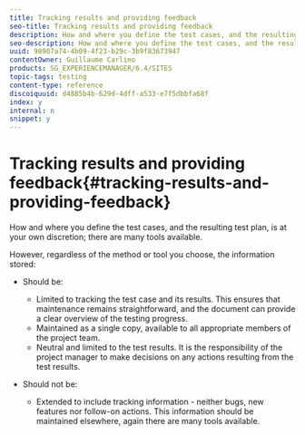 ```yaml
---
title: Tracking results and providing feedback
seo-title: Tracking results and providing feedback
description: How and where you define the test cases, and the resulting test plan, is at your own discretion
seo-description: How and where you define the test cases, and the resulting test plan, is at your own discretion
uuid: 98907a74-4b09-4f23-b29c-3b9f83673947
contentOwner: Guillaume Carlino
products: SG_EXPERIENCEMANAGER/6.4/SITES
topic-tags: testing
content-type: reference
discoiquuid: d4885b4b-629d-4dff-a533-e7f5dbbfa68f
index: y
internal: n
snippet: y
---
```


# Tracking results and providing feedback{#tracking-results-and-providing-feedback}

How and where you define the test cases, and the resulting test plan, is at your own discretion; there are many tools available.

However, regardless of the method or tool you choose, the information stored:

* Should be:

    * Limited to tracking the test case and its results. This ensures that maintenance remains straightforward, and the document can provide a clear overview of the testing progress.
    * Maintained as a single copy, available to all appropriate members of the project team.
    * Neutral and limited to the test results. It is the responsibility of the project manager to make decisions on any actions resulting from the test results.

* Should not be:

    * Extended to include tracking information - neither bugs, new features nor follow-on actions. This information should be maintained elsewhere, again there are many tools available.

